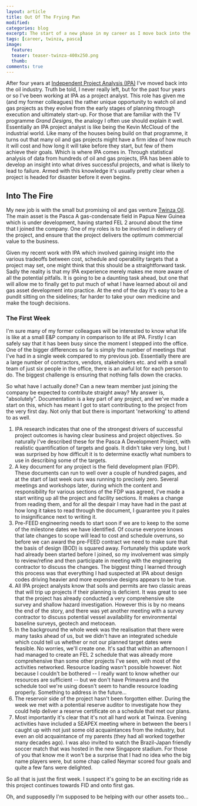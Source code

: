 ```yaml
---
layout: article
title: Out Of The Frying Pan
modified:
categories: blog
excerpt: The start of a new phase in my career as I move back into the oil industry after a brief spell in consulting.
tags: [career, twinza, pasca]
image:
  feature:
  teaser: teaser-twinza-400x250.png
  thumb:
comments: true
---
```


After four years at [Independent Project Analysis (IPA)](http://www.ipaglobal.com) I've moved back into the oil industry. Truth be told, I never really left, but for the past four years or so I've been working at IPA as a project analyst. This role has given me (and my former colleagues) the rather unique opportunity to watch oil and gas projects as they evolve from the early stages of planning through execution and ultimately start-up. For those that are familiar with the TV programme _Grand Designs_, the analogy I often use should explain it well. Essentially an IPA project analyst is like being the Kevin McCloud of the industrial world. Like many of the houses being build on that programme, it turns out that many oil and gas projects might have a firm idea of how much it will cost and how long it will take before they start, but few of them achieve their goals. Which is where IPA comes in. Through statistical analysis of data from hundreds of oil and gas projects, IPA has been able to develop an insight into what drives successful projects, and what is likely to lead to failure. Armed with this knowledge it's usually pretty clear when a project is headed for disaster before it even begins.

## Into The Fire

My new job is with the small but promising oil and gas venture [Twinza Oil](http://www.twinzaoil.com). The main asset is the Pasca A gas-condensate field in Papua New Guinea which is under development, having started FEL 2 around about the time that I joined the company. One of my roles is to be involved in delivery of the project, and ensure that the project delivers the optimum commercial value to the business.

Given my recent work with IPA which involved gaining insight into the various tradeoffs between cost, schedule and operability targets that a project may set, one might think that this should be a straightforward task. Sadly the reality is that my IPA experience merely makes me more aware of all the potential pitfalls. It is going to be a daunting task ahead, but one that will allow me to finally get to put much of what I have learned about oil and gas asset development into practice. At the end of the day it's easy to be a pundit sitting on the sidelines; far harder to take your own medicine and make the tough decisions.

### The First Week

I'm sure many of my former colleagues will be interested to know what life is like at a small E&P company in comparison to life at IPA. Firstly I can safely say that it has been busy since the moment I stepped into the office. One of the bigger differences so far is simply the number of meetings that I've had in a single week compared to my previous job. Essentially there are a large number of contractors, vendors, stakeholders etc. and with a small team of just six people in the office, there is an awful lot for each person to do. The biggest challenge is ensuring that nothing falls down the cracks.

So what have I actually done? Can a new team member just joining the company be expected to contribute straight away? My answer is, "absolutely". Documentation is a key part of any project, and we've made a start on this, which has meant I got to start contributing to the project from the very first day. Not only that but there is important 'networking' to attend to as well.

1. IPA research indicates that one of the strongest drivers of successful project outcomes is having clear business and project objectives. So naturally I've described these for the Pasca A Development Project, with realistic quantification of targets and goals. It didn't take very long, but I was surprised by how difficult it is to determine exactly what numbers to use in describing some of the targets.
2. A key document for any project is the field development plan (FDP). These documents can run to well over a couple of hundred pages, and at the start of last week ours was running to precisely zero. Several meetings and workshops later, during which the content and responsibility for various sections of the FDP was agreed, I've made a start writing up all the project and facility sections. It makes a change from reading them, and for all the despair I may have had in the past at how long it takes to read through the document, I guarantee you it pales to insignificance next to writing it.
3. Pre-FEED engineering needs to start soon if we are to keep to the some of the milestone dates we have identified. Of course everyone knows that late changes to scope will lead to cost and schedule overruns, so before we can award the pre-FEED contract we need to make sure that the basis of design (BOD) is squared away. Fortunately this update work had already been started before I joined, so my involvement was simply to review/refine and then participate in meeting with the engineering contractor to discuss the changes. The biggest thing I learned through this process was that everything I had suspected at IPA about design codes driving heavier and more expensive designs appears to be true.
4. All IPA project analysts know that soils and permits are two classic areas that will trip up projects if their planning is deficient. It was great to see that the project has already conducted a very comprehensive site survey and shallow hazard investigation. However this is by no means the end of the story, and there was yet another meeting with a survey contractor to discuss potential vessel availability for environmental baseline surveys, geotech and metocean.
5. In the background the whole week was the realisation that there were many tasks ahead of us, but we didn't have an integrated schedule which could tell us whether or not our planned target dates were feasible. No worries, we'll create one. It's sad that within an afternoon I had managed to create an FEL 2 schedule that was already more comprehensive than some other projects I've seen, with most of the activities networked. Resource loading wasn't possible however. Not because I couldn't be bothered -- I really want to know whether our resources are sufficient -- but we don't have Primavera and the schedule tool we're using doesn't seem to handle resource loading properly. Something to address in the future...
6. The reservoir side of the project hasn't been forgotten either. During the week we met with a potential reserve auditor to investigate how they could help deliver a reserve certificate on a schedule that met our plans.
7. Most importantly it's clear that it's not all hard work at Twinza. Evening activities have included a SEAPEX meeting where in between the beers I caught up with not just some old acquaintances from the industry, but even an old acquaintance of my parents (they had all worked together many decades ago). I was also invited to watch the Brazil-Japan friendly soccer match that was hosted in the new Singapore stadium. For those of you that know me it won't be a surprise that I had no idea who the big name players were, but some chap called Neymar scored four goals and quite a few fans were delighted.

So all that is just the first week. I suspect it's going to be an exciting ride as this project continues towards FID and onto first gas.

Oh, and supposedly I'm supposed to be helping with our other assets too...
